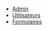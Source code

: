 * [Admin](https://github.com/joeljpoulin/projet4-serveur/wiki/ADMIN)
* [Utilisateurs](https://github.com/joeljpoulin/projet4-serveur/wiki/UTILISATEURS)
* [Formulaires](https://github.com/joeljpoulin/projet4-serveur/wiki/FORMULAIRES)